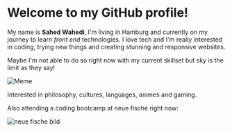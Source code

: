 # Welcome to my GitHub profile!

My name is **Sahed Wahedi**, I'm living in Hamburg and currently on my journey to learn _front end_ technologies.
I love tech and I'm really interested in coding, trying new things and creating stunning and responsive websites. 

Maybe I'm not able to do so right now with my current skillset but sky is the limit as they say!

![Meme](https://media.giphy.com/media/scZPhLqaVOM1qG4lT9/giphy.gif)

Interested in philosophy, cultures, languages, animes and gaming.

Also attending a coding bootcamp at neue fische right now:

![neue fische bild](https://www.queb.org/wp-content/uploads/2022/08/logo-neue-fische-1280x321.png)
